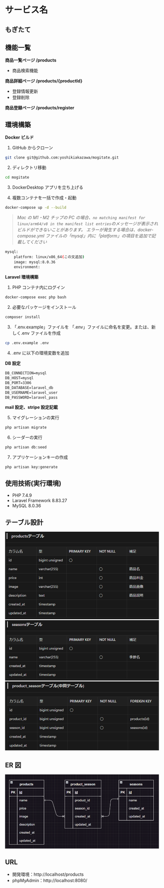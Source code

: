 # サービス名

## もぎたて

## 機能一覧

**商品一覧ページ /products**

- 商品検索機能

**商品詳細ページ /products/{productId}**

- 登録情報更新
- 登録削除

**商品登録ページ /products/register**

## 環境構築

**Docker ビルド**

1. GitHub からクローン

```bash
git clone git@github.com:yoshikiakazawa/mogitate.git
```

2. ディレクトリ移動

```bash
cd mogitate
```

3. DockerDesktop アプリを立ち上げる

4. 複数コンテナを一括で作成・起動

```bash
docker-compose up -d --build
```

> _Mac の M1・M2 チップの PC の場合、`no matching manifest for linux/arm64/v8 in the manifest list entries`のメッセージが表示されビルドができないことがあります。
> エラーが発生する場合は、docker-compose.yml ファイルの「mysql」内に「platform」の項目を追加で記載してください_

```bash
mysql:
    platform: linux/x86_64(この文追加)
    image: mysql:8.0.36
    environment:
```

**Laravel 環境構築**

1. PHP コンテナ内にログイン

```bash
docker-compose exec php bash
```

2. 必要なパッケージをインストール

```bash
composer install
```

3. 「.env.example」ファイルを 「.env」ファイルに命名を変更。または、新しく.env ファイルを作成

```bash
cp .env.example .env
```

4. .env に以下の環境変数を追加

**DB 設定**

```text
DB_CONNECTION=mysql
DB_HOST=mysql
DB_PORT=3306
DB_DATABASE=laravel_db
DB_USERNAME=laravel_user
DB_PASSWORD=laravel_pass
```

**mail 設定、stripe 設定記載**

5. マイグレーションの実行

```bash
php artisan migrate
```

6. シーダーの実行

```bash
php artisan db:seed
```

7. アプリケーションキーの作成

```bash
php artisan key:generate
```

## 使用技術(実行環境)

- PHP 7.4.9
- Laravel Framework 8.83.27
- MySQL 8.0.36

## テーブル設計

![alt text](image-1.png)
![alt text](image-2.png)
![alt text](image-3.png)

## ER 図

![alt text](image.png)

## URL

- 開発環境：http://localhost/products
- phpMyAdmin：http://localhost:8080/
